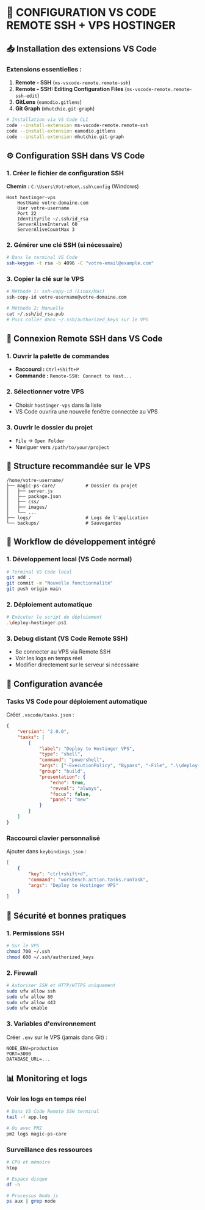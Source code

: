 # 🔧 CONFIGURATION VS CODE REMOTE SSH + VPS HOSTINGER

## 📥 Installation des extensions VS Code

### Extensions essentielles :
1. **Remote - SSH** (`ms-vscode-remote.remote-ssh`)
2. **Remote - SSH: Editing Configuration Files** (`ms-vscode-remote.remote-ssh-edit`)
3. **GitLens** (`eamodio.gitlens`)
4. **Git Graph** (`mhutchie.git-graph`)

```bash
# Installation via VS Code CLI
code --install-extension ms-vscode-remote.remote-ssh
code --install-extension eamodio.gitlens
code --install-extension mhutchie.git-graph
```

## ⚙️ Configuration SSH dans VS Code

### 1. Créer le fichier de configuration SSH

**Chemin :** `C:\Users\VotreNom\.ssh\config` (Windows)

```ssh
Host hostinger-vps
    HostName votre-domaine.com
    User votre-username
    Port 22
    IdentityFile ~/.ssh/id_rsa
    ServerAliveInterval 60
    ServerAliveCountMax 3
```

### 2. Générer une clé SSH (si nécessaire)

```bash
# Dans le terminal VS Code
ssh-keygen -t rsa -b 4096 -C "votre-email@example.com"
```

### 3. Copier la clé sur le VPS

```bash
# Méthode 1: ssh-copy-id (Linux/Mac)
ssh-copy-id votre-username@votre-domaine.com

# Méthode 2: Manuelle
cat ~/.ssh/id_rsa.pub
# Puis coller dans ~/.ssh/authorized_keys sur le VPS
```

## 🚀 Connexion Remote SSH dans VS Code

### 1. Ouvrir la palette de commandes
- **Raccourci :** `Ctrl+Shift+P`
- **Commande :** `Remote-SSH: Connect to Host...`

### 2. Sélectionner votre VPS
- Choisir `hostinger-vps` dans la liste
- VS Code ouvrira une nouvelle fenêtre connectée au VPS

### 3. Ouvrir le dossier du projet
- `File` → `Open Folder`
- Naviguer vers `/path/to/your/project`

## 📁 Structure recommandée sur le VPS

```
/home/votre-username/
├── magic-ps-care/           # Dossier du projet
│   ├── server.js
│   ├── package.json
│   ├── css/
│   ├── images/
│   └── ...
├── logs/                    # Logs de l'application
└── backups/                 # Sauvegardes
```

## 🔄 Workflow de développement intégré

### 1. Développement local (VS Code normal)
```bash
# Terminal VS Code local
git add .
git commit -m "Nouvelle fonctionnalité"
git push origin main
```

### 2. Déploiement automatique
```bash
# Exécuter le script de déploiement
.\deploy-hostinger.ps1
```

### 3. Debug distant (VS Code Remote SSH)
- Se connecter au VPS via Remote SSH
- Voir les logs en temps réel
- Modifier directement sur le serveur si nécessaire

## 🔧 Configuration avancée

### Tasks VS Code pour déploiement automatique

Créer `.vscode/tasks.json` :
```json
{
    "version": "2.0.0",
    "tasks": [
        {
            "label": "Deploy to Hostinger VPS",
            "type": "shell",
            "command": "powershell",
            "args": ["-ExecutionPolicy", "Bypass", "-File", ".\\deploy-hostinger.ps1"],
            "group": "build",
            "presentation": {
                "echo": true,
                "reveal": "always",
                "focus": false,
                "panel": "new"
            }
        }
    ]
}
```

### Raccourci clavier personnalisé

Ajouter dans `keybindings.json` :
```json
[
    {
        "key": "ctrl+shift+d",
        "command": "workbench.action.tasks.runTask",
        "args": "Deploy to Hostinger VPS"
    }
]
```

## 🚨 Sécurité et bonnes pratiques

### 1. Permissions SSH
```bash
# Sur le VPS
chmod 700 ~/.ssh
chmod 600 ~/.ssh/authorized_keys
```

### 2. Firewall
```bash
# Autoriser SSH et HTTP/HTTPS uniquement
sudo ufw allow ssh
sudo ufw allow 80
sudo ufw allow 443
sudo ufw enable
```

### 3. Variables d'environnement
Créer `.env` sur le VPS (jamais dans Git) :
```env
NODE_ENV=production
PORT=3000
DATABASE_URL=...
```

## 📊 Monitoring et logs

### Voir les logs en temps réel
```bash
# Dans VS Code Remote SSH terminal
tail -f app.log

# Ou avec PM2
pm2 logs magic-ps-care
```

### Surveillance des ressources
```bash
# CPU et mémoire
htop

# Espace disque
df -h

# Processus Node.js
ps aux | grep node
```
